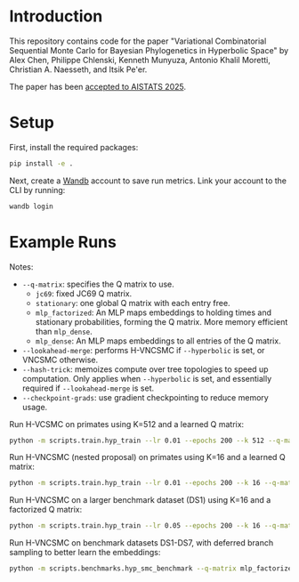 # Introduction

This repository contains code for the paper
"Variational Combinatorial Sequential Monte Carlo for Bayesian Phylogenetics in Hyperbolic Space"
by Alex Chen, Philippe Chlenski, Kenneth Munyuza, Antonio Khalil Moretti, Christian A. Naesseth, and Itsik Pe'er.

The paper has been [accepted to AISTATS 2025](https://openreview.net/forum?id=29cqyUl2bI).

# Setup

First, install the required packages:

```bash
pip install -e .
```

Next, create a [Wandb](https://wandb.ai) account to save run metrics. Link your
account to the CLI by running:

```bash
wandb login
```

# Example Runs

Notes:

- `--q-matrix`: specifies the Q matrix to use.
  - `jc69`: fixed JC69 Q matrix.
  - `stationary`: one global Q matrix with each entry free.
  - `mlp_factorized`: An MLP maps embeddings to holding times and stationary
    probabilities, forming the Q matrix. More memory efficient than `mlp_dense`.
  - `mlp_dense`: An MLP maps embeddings to all entries of the Q matrix.
- `--lookahead-merge`: performs H-VNCSMC if `--hyperbolic` is set, or VNCSMC
  otherwise.
- `--hash-trick`: memoizes compute over tree topologies to speed up computation.
  Only applies when `--hyperbolic` is set, and essentially required if
  `--lookahead-merge` is set.
- `--checkpoint-grads`: use gradient checkpointing to reduce memory usage.

Run H-VCSMC on primates using K=512 and a learned Q matrix:

```bash
python -m scripts.train.hyp_train --lr 0.01 --epochs 200 --k 512 --q-matrix mlp_dense --hash-trick data/primates.phy
```

Run H-VNCSMC (nested proposal) on primates using K=16 and a learned Q matrix:

```bash
python -m scripts.train.hyp_train --lr 0.01 --epochs 200 --k 16 --q-matrix mlp_dense --lookahead-merge --hash-trick data/primates.phy
```

Run H-VNCSMC on a larger benchmark dataset (DS1) using K=16 and a factorized Q
matrix:

```bash
python -m scripts.train.hyp_train --lr 0.05 --epochs 200 --k 16 --q-matrix mlp_factorized --lookahead-merge --hash-trick data/hohna/DS1.phy
```

Run H-VNCSMC on benchmark datasets DS1-DS7, with deferred branch sampling to
better learn the embeddings:

```bash
python -m scripts.benchmarks.hyp_smc_benchmark --q-matrix mlp_factorized
```
